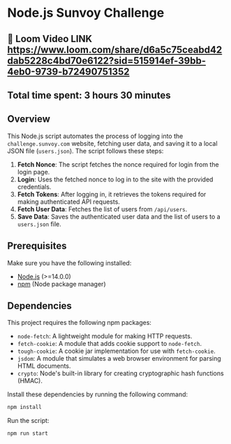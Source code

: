 # Node.js Sunvoy Challenge

## 🎥 Loom Video LINK https://www.loom.com/share/d6a5c75ceabd42dab5228c4bd70e6122?sid=515914ef-39bb-4eb0-9739-b72490751352

## Total time spent: 3 hours 30 minutes


## Overview
This Node.js script automates the process of logging into the `challenge.sunvoy.com` website, fetching user data, and saving it to a local JSON file (`users.json`). The script follows these steps:

1. **Fetch Nonce**: The script fetches the nonce required for login from the login page.
2. **Login**: Uses the fetched nonce to log in to the site with the provided credentials.
3. **Fetch Tokens**: After logging in, it retrieves the tokens required for making authenticated API requests.
4. **Fetch User Data**: Fetches the list of users from `/api/users`.
5. **Save Data**: Saves the authenticated user data and the list of users to a `users.json` file.

## Prerequisites

Make sure you have the following installed:

- [Node.js](https://nodejs.org/en/) (>=14.0.0)
- [npm](https://www.npmjs.com/get-npm) (Node package manager)

## Dependencies

This project requires the following npm packages:

- `node-fetch`: A lightweight module for making HTTP requests.
- `fetch-cookie`: A module that adds cookie support to `node-fetch`.
- `tough-cookie`: A cookie jar implementation for use with `fetch-cookie`.
- `jsdom`: A module that simulates a web browser environment for parsing HTML documents.
- `crypto`: Node's built-in library for creating cryptographic hash functions (HMAC).

Install these dependencies by running the following command:

```bash
npm install
```

Run the script:

```bash
npm run start
